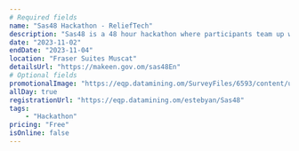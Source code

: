 ```yaml
---
# Required fields
name: "Sas48 Hackathon - ReliefTech"
description: "Sas48 is a 48 hour hackathon where participants team up with like-minded participants who are passionate about making a positive impact"
date: "2023-11-02"
endDate: "2023-11-04"
location: "Fraser Suites Muscat"
detailsUrl: "https://makeen.gov.om/sas48En"
# Optional fields
promotionalImage: "https://eqp.datamining.om/SurveyFiles/6593/content/upload/SAS.png"
allDay: true
registrationUrl: "https://eqp.datamining.om/estebyan/Sas48"
tags:
    - "Hackathon"
pricing: "Free"
isOnline: false
---
```

